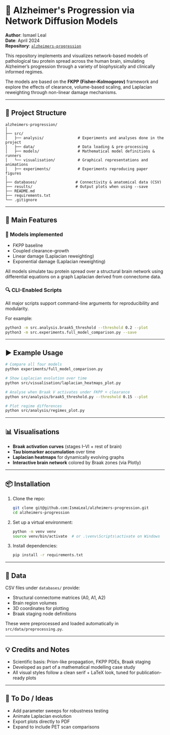 # 🧠 Alzheimer's Progression via Network Diffusion Models

**Author**: Ismael Leal  
**Date**: April 2024  
**Repository**: [`alzheimers-progression`](https://github.com/IsmaLeal/alzheimers-progression)

This repository implements and visualizes network-based models of pathological tau protein spread across the human brain, simulating Alzheimer’s progression through a variety of biophysically and clinically informed regimes.

The models are based on the **FKPP (Fisher–Kolmogorov)** framework and explore the effects of clearance, volume-based scaling, and Laplacian reweighting through non-linear damage mechanisms.

---

## 📁 Project Structure

```
alzheimers-progression/
│
├── src/
│   ├── analysis/               # Experiments and analyses done in the project
│   ├── data/                   # Data loading & pre-processing
│   ├── models/                 # Mathematical model definitions & runners
│   └── visualisation/          # Graphical representations and animations
│   ├── experiments/            # Experiments reproducing paper figures
│
├── databases/                 # Connectivity & anatomical data (CSV)
├── results/                   # Output plots when using --save
├── README.md
├── requirements.txt
└── .gitignore
```

---

## 🧪 Main Features

### 🧬 Models implemented
- FKPP baseline
- Coupled clearance–growth
- Linear damage (Laplacian reweighting)
- Exponential damage (Laplacian reweighting)

All models simulate tau protein spread over a structural brain network using differential equations on a graph Laplacian derived from connectome data.

### 🔍 CLI-Enabled Scripts

All major scripts support command-line arguments for reproducibility and modularity.

For example:

```bash
python3 -m src.analysis.braak5_threshold --threshold 0.2 --plot
python3 -m src.experiments.full_model_comparison.py --save
```

---

## ▶️ Example Usage

```bash
# Compare all four models
python experiments/full_model_comparison.py

# Show Laplacian evolution over time
python src/visualisation/laplacian_heatmaps_plot.py

# Analyse when Braak V activates under FKPP + clearance
python src/analysis/braak5_threshold.py --threshold 0.15 --plot

# Plot regime differences
python src/analysis/regimes_plot.py
```

---

## 📊 Visualisations

- **Braak activation curves** (stages I–VI + rest of brain)
- **Tau biomarker accumulation** over time
- **Laplacian heatmaps** for dynamically evolving graphs
- **Interactive brain network** colored by Braak zones (via Plotly)

---

## 📦 Installation

1. Clone the repo:
   ```bash
   git clone git@github.com:IsmaLeal/alzheimers-progression.git
   cd alzheimers-progression
   ```

2. Set up a virtual environment:
   ```bash
   python -m venv venv
   source venv/bin/activate  # or .\venv\Scripts\activate on Windows
   ```

3. Install dependencies:
   ```bash
   pip install -r requirements.txt
   ```

---

## 📁 Data

CSV files under `databases/` provide:

- Structural connectome matrices (A0, A1, A2)
- Brain region volumes
- 3D coordinates for plotting
- Braak staging node definitions

These were preprocessed and loaded automatically in `src/data/preprocessing.py`.

---

## 💡 Credits and Notes

- Scientific basis: Prion-like propagation, FKPP PDEs, Braak staging
- Developed as part of a mathematical modelling case study
- All visual styles follow a clean serif + LaTeX look, tuned for publication-ready plots

---

## 🧼 To Do / Ideas

- Add parameter sweeps for robustness testing
- Animate Laplacian evolution
- Export plots directly to PDF
- Expand to include PET scan comparisons
